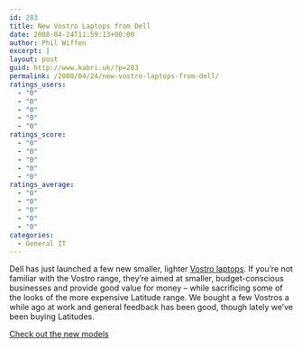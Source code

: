 ```yaml
---
id: 283
title: New Vostro Laptops from Dell
date: 2008-04-24T11:59:13+00:00
author: Phil Wiffen
excerpt: |
layout: post
guid: http://www.kabri.uk/?p=283
permalink: /2008/04/24/new-vostro-laptops-from-dell/
ratings_users:
  - "0"
  - "0"
  - "0"
  - "0"
  - "0"
ratings_score:
  - "0"
  - "0"
  - "0"
  - "0"
  - "0"
ratings_average:
  - "0"
  - "0"
  - "0"
  - "0"
  - "0"
categories:
  - General IT
---
```

Dell has just launched a few new smaller, lighter [Vostro laptops](http://www1.euro.dell.com/content/products/category.aspx/vostro_nb?c=uk&cs=ukbsdt1&l=en&s=bsd&dgc=EM&cid=22687&lid=530197). If you&#8217;re not familiar with the Vostro range, they&#8217;re aimed at smaller, budget-conscious businesses and provide good value for money &#8211; while sacrificing some of the looks of the more expensive Latitude range. We bought a few Vostros a while ago at work and general feedback has been good, though lately we&#8217;ve been buying Latitudes.

[Check out the new models](http://www1.euro.dell.com/content/products/category.aspx/vostro_nb?c=uk&cs=ukbsdt1&l=en&s=bsd&dgc=EM&cid=22687&lid=530197)